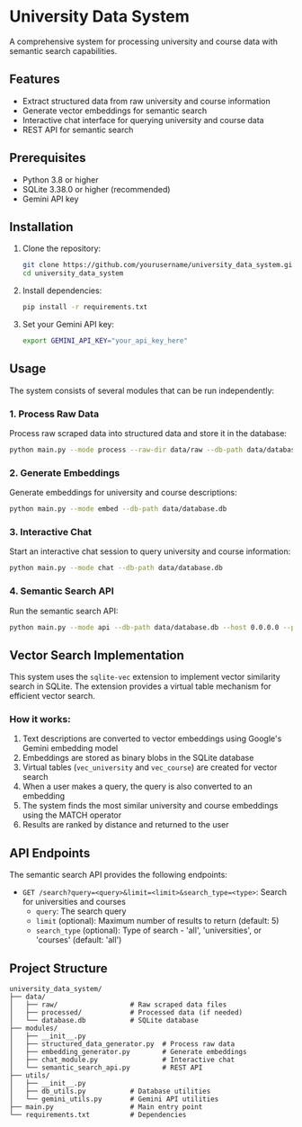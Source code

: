 # University Data System

A comprehensive system for processing university and course data with semantic search capabilities.

## Features

- Extract structured data from raw university and course information
- Generate vector embeddings for semantic search
- Interactive chat interface for querying university and course data
- REST API for semantic search

## Prerequisites

- Python 3.8 or higher
- SQLite 3.38.0 or higher (recommended)
- Gemini API key

## Installation

1. Clone the repository:
   ```bash
   git clone https://github.com/yourusername/university_data_system.git
   cd university_data_system
   ```

2. Install dependencies:
   ```bash
   pip install -r requirements.txt
   ```

3. Set your Gemini API key:
   ```bash
   export GEMINI_API_KEY="your_api_key_here"
   ```

## Usage

The system consists of several modules that can be run independently:

### 1. Process Raw Data

Process raw scraped data into structured data and store it in the database:

```bash
python main.py --mode process --raw-dir data/raw --db-path data/database.db
```

### 2. Generate Embeddings

Generate embeddings for university and course descriptions:

```bash
python main.py --mode embed --db-path data/database.db
```

### 3. Interactive Chat

Start an interactive chat session to query university and course information:

```bash
python main.py --mode chat --db-path data/database.db
```

### 4. Semantic Search API

Run the semantic search API:

```bash
python main.py --mode api --db-path data/database.db --host 0.0.0.0 --port 8000
```

## Vector Search Implementation

This system uses the `sqlite-vec` extension to implement vector similarity search in SQLite. The extension provides a virtual table mechanism for efficient vector search.

### How it works:

1. Text descriptions are converted to vector embeddings using Google's Gemini embedding model
2. Embeddings are stored as binary blobs in the SQLite database
3. Virtual tables (`vec_university` and `vec_course`) are created for vector search
4. When a user makes a query, the query is also converted to an embedding
5. The system finds the most similar university and course embeddings using the MATCH operator
6. Results are ranked by distance and returned to the user

## API Endpoints

The semantic search API provides the following endpoints:

- `GET /search?query=<query>&limit=<limit>&search_type=<type>`: Search for universities and courses
  - `query`: The search query
  - `limit` (optional): Maximum number of results to return (default: 5)
  - `search_type` (optional): Type of search - 'all', 'universities', or 'courses' (default: 'all')

## Project Structure

```
university_data_system/
├── data/
│   ├── raw/                  # Raw scraped data files
│   ├── processed/            # Processed data (if needed)
│   └── database.db           # SQLite database
├── modules/
│   ├── __init__.py
│   ├── structured_data_generator.py  # Process raw data
│   ├── embedding_generator.py        # Generate embeddings
│   ├── chat_module.py                # Interactive chat
│   └── semantic_search_api.py        # REST API
├── utils/
│   ├── __init__.py
│   ├── db_utils.py           # Database utilities
│   └── gemini_utils.py       # Gemini API utilities
├── main.py                   # Main entry point
└── requirements.txt          # Dependencies
```

